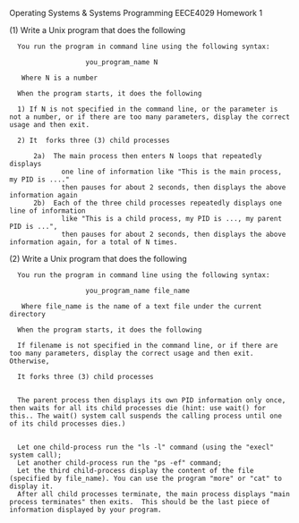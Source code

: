 Operating Systems & Systems Programming EECE4029
Homework 1

(1) Write a Unix program that does the following

      You run the program in command line using the following syntax:

                       you_program_name N

       Where N is a number

      When the program starts, it does the following

      1) If N is not specified in the command line, or the parameter is not a number, or if there are too many parameters, display the correct usage and then exit.

      2) It  forks three (3) child processes

          2a)  The main process then enters N loops that repeatedly displays
                 one line of information like "This is the main process, my PID is ...."
                 then pauses for about 2 seconds, then displays the above information again
          2b)  Each of the three child processes repeatedly displays one line of information
                 like "This is a child process, my PID is ..., my parent PID is ...",
                 then pauses for about 2 seconds, then displays the above information again, for a total of N times.

(2) Write a Unix program that does the following

      You run the program in command line using the following syntax:

                       you_program_name file_name

       Where file_name is the name of a text file under the current directory

      When the program starts, it does the following

      If filename is not specified in the command line, or if there are too many parameters, display the correct usage and then exit. Otherwise,

      It forks three (3) child processes


      The parent process then displays its own PID information only once, then waits for all its child processes die (hint: use wait() for this.. The wait() system call suspends the calling process until one of its child processes dies.)


      Let one child-process run the "ls -l" command (using the "execl" system call);
      Let another child-process run the "ps -ef" command;
      Let the third child-process display the content of the file (specified by file_name). You can use the program "more" or "cat" to display it.
      After all child processes terminate, the main process displays "main process terminates" then exits.  This should be the last piece of information displayed by your program.



